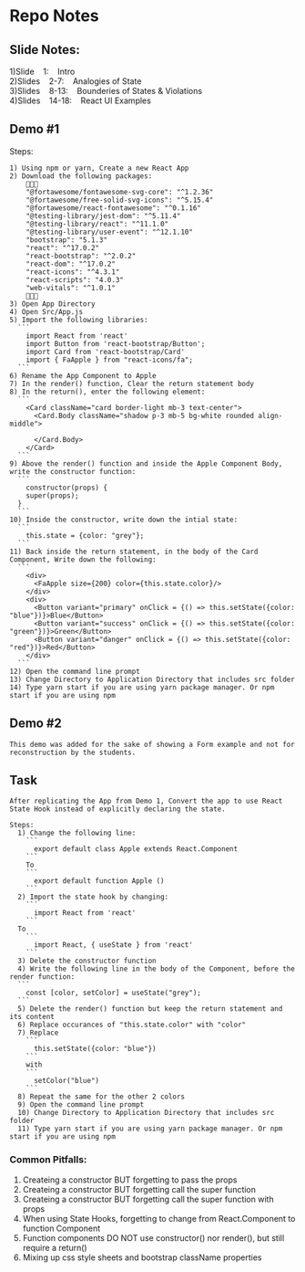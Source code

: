 # Repo Notes

## Slide Notes:
  1)Slide&nbsp;&nbsp;&nbsp;&nbsp;1:&nbsp;&nbsp;&nbsp;&nbsp;Intro  
  2)Slides&nbsp;&nbsp;&nbsp;&nbsp;2-7:&nbsp;&nbsp;&nbsp;&nbsp;Analogies of State  
  3)Slides&nbsp;&nbsp;&nbsp;&nbsp;8-13:&nbsp;&nbsp;&nbsp;&nbsp;Bounderies of States & Violations  
  4)Slides&nbsp;&nbsp;&nbsp;&nbsp;14-18:&nbsp;&nbsp;&nbsp;&nbsp;React UI Examples  
  
## Demo #1
  Steps:
    
    1) Using npm or yarn, Create a new React App
    2) Download the following packages:
        
        "@fortawesome/fontawesome-svg-core": "^1.2.36"
        "@fortawesome/free-solid-svg-icons": "^5.15.4"
        "@fortawesome/react-fontawesome": "^0.1.16"
        "@testing-library/jest-dom": "^5.11.4"
        "@testing-library/react": "^11.1.0"
        "@testing-library/user-event": "^12.1.10"
        "bootstrap": "5.1.3"
        "react": "^17.0.2"
        "react-bootstrap": "^2.0.2"
        "react-dom": "^17.0.2"
        "react-icons": "^4.3.1"
        "react-scripts": "4.0.3"
        "web-vitals": "^1.0.1"
        
    3) Open App Directory
    4) Open Src/App.js
    5) Import the following libraries:
      ```
        import React from 'react'
        import Button from 'react-bootstrap/Button';
        import Card from 'react-bootstrap/Card'
        import { FaApple } from "react-icons/fa";
      ```
    6) Rename the App Component to Apple
    7) In the render() function, Clear the return statement body
    8) In the return(), enter the following element:
      ```
        <Card className="card border-light mb-3 text-center">
          <Card.Body className="shadow p-3 mb-5 bg-white rounded align-middle">
            
          </Card.Body>
        </Card>
      ```
    9) Above the render() function and inside the Apple Component Body, write the constructor function:
      ```
        constructor(props) {
        super(props);
      }
      ```
    10) Inside the constructor, write down the intial state:
      ```
        this.state = {color: "grey"};
      ```
    11) Back inside the return statement, in the body of the Card Component, Write down the following:
      ```
        <div>
          <FaApple size={200} color={this.state.color}/>
        </div>
        <div>
          <Button variant="primary" onClick = {() => this.setState({color: "blue"})}>Blue</Button>
          <Button variant="success" onClick = {() => this.setState({color: "green"})}>Green</Button>
          <Button variant="danger" onClick = {() => this.setState({color: "red"})}>Red</Button>
        </div>
      ```
    12) Open the command line prompt
    13) Change Directory to Application Directory that includes src folder
    14) Type yarn start if you are using yarn package manager. Or npm start if you are using npm
    
## Demo #2
    This demo was added for the sake of showing a Form example and not for reconstruction by the students.

## Task
    After replicating the App from Demo 1, Convert the app to use React State Hook instead of explicitly declaring the state.
    
    Steps:
      1) Change the following line:
        ```
          export default class Apple extends React.Component
        ```
        To
        ```
          export default function Apple ()
        ```
      2) Import the state hook by changing:
        ```
          import React from 'react'
        ```
      To
        ```
          import React, { useState } from 'react'
        ```
      3) Delete the constructor function 
      4) Write the following line in the body of the Component, before the render function:
      ```
        const [color, setColor] = useState("grey");
      ```
      5) Delete the render() function but keep the return statement and its content
      6) Replace occurances of "this.state.color" with "color"
      7) Replace
        ```
          this.setState({color: "blue"})
        ```
        with
        ```
          setColor("blue")
        ```
      8) Repeat the same for the other 2 colors
      9) Open the command line prompt
      10) Change Directory to Application Directory that includes src folder
      11) Type yarn start if you are using yarn package manager. Or npm start if you are using npm

### Common Pitfalls:
  1) Createing a constructor BUT forgetting to pass the props
  2) Createing a constructor BUT forgetting call the super function
  3) Createing a constructor BUT forgetting call the super function with props
  4) When using State Hooks, forgetting to change from React.Component to function Component
  5) Function components DO NOT use constructor() nor render(), but still require a return()
  6) Mixing up css style sheets and bootstrap className properties